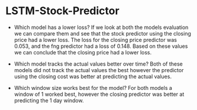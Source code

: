 # LSTM-Stock-Predictor

* Which model has a lower loss?
If we look at both the models evaluation we can compare them and see that the stock predictor using the closing price had a lower loss. The loss for the closing price predictor was 0.053, and the fng predictor had a loss of 0.148. Based on these values we can conclude that the closing price had a lower loss.

* Which model tracks the actual values better over time?
Both of these models did not track the actual values the best however the predictor using the closing cost was better at predicting the actual values.


* Which window size works best for the model?
For both models a window of 1 worked best, however the closing predictor was better at predicting the 1 day window.